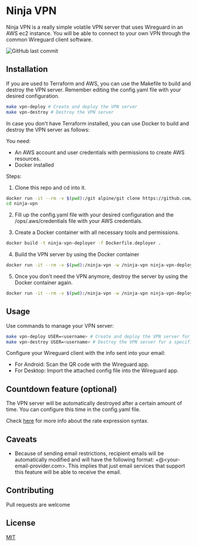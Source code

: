 # Ninja VPN

Ninja VPN is a really simple volatile VPN server that uses Wireguard in an AWS ec2 instance. You will be able to connect to your own VPN through the common Wireguard client software.

![GitHub last commit](https://img.shields.io/github/last-commit/gerardVM/ninja-vpn)

## Installation

If you are used to Terraform and AWS, you can use the Makefile to build and destroy the VPN server. Remember editing the config.yaml file with your desired configuration.

```bash
make vpn-deploy # Create and deploy the VPN server
make vpn-destroy # Destroy the VPN server
```

In case you don't have Terraform installed, you can use Docker to build and destroy the VPN server as follows:

You need:
- An AWS account and user credentials with permissions to create AWS resources.
- Docker installed

Steps:

1. Clone this repo and cd into it.
```bash
docker run -it --rm -v $(pwd):/git alpine/git clone https://github.com/gerardVM/ninja-vpn.git
cd ninja-vpn
```

2. Fill up the config.yaml file with your desired configuration and the /ops/.aws/credentials file with your AWS credentials. 

3. Create a Docker container with all necessary tools and permissions.
```bash
docker build -t ninja-vpn-deployer -f Dockerfile.deployer .
```

4. Build the VPN server by using the Docker container
```bash
docker run -it --rm -v $(pwd):/ninja-vpn -w /ninja-vpn ninja-vpn-deployer "make vpn-deploy USER=<username>"
```

5. Once you don't need the VPN anymore, destroy the server by using the Docker container again.
```bash
docker run -it --rm -v $(pwd):/ninja-vpn -w /ninja-vpn ninja-vpn-deployer "make vpn-destroy USER=<username>"
```

## Usage

Use commands to manage your VPN server:

```bash
make vpn-deploy USER=<username> # Create and deploy the VPN server for a specific user
make vpn-destroy USER=<username> # Destroy the VPN server for a specific user
```

Configure your Wireguard client with the info sent into your email:

- For Android: Scan the QR code with the Wireguard app.
- For Desktop: Import the attached config file into the Wireguard app.

## Countdown feature (optional)

The VPN server will be automatically destroyed after a certain amount of time. You can configure this time in the config.yaml file.

Check [here](https://docs.aws.amazon.com/AmazonCloudWatch/latest/events/ScheduledEvents.html#RateExpressions) for more info about the rate expression syntax.

## Caveats

- Because of sending email restrictions, recipient emails will be automatically modified and will have the following format: <username>+<aws-region>@<your-email-provider.com>. This implies that just email services that support this feature will be able to receive the email.

## Contributing

Pull requests are welcome

## License

[MIT](LICENSE.txt)